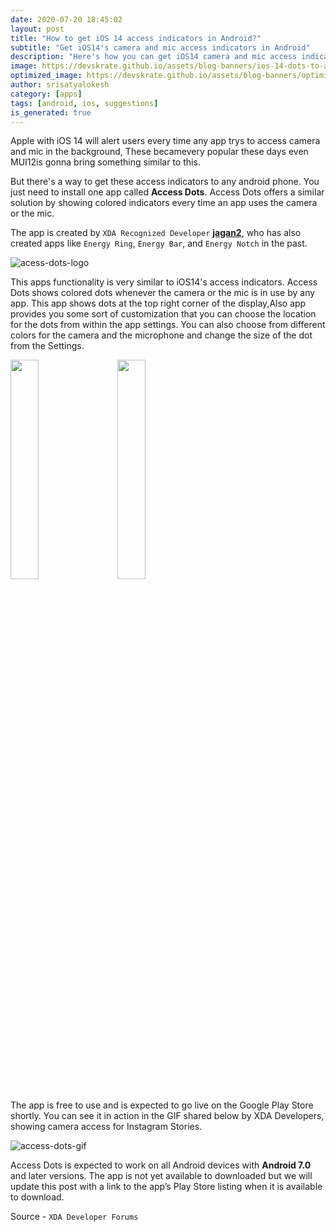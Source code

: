```yaml
---
date: 2020-07-20 18:45:02
layout: post
title: "How to get iOS 14 access indicators in Android?"
subtitle: "Get iOS14's camera and mic access indicators in Android"
description: "Here's how you can get iOS14 camera and mic access indicators in Android"
image: https://devskrate.github.io/assets/blog-banners/ios-14-dots-to-android.jpg
optimized_image: https://devskrate.github.io/assets/blog-banners/optimized/ios-14-dots-to-android.webp
author: srisatyalokesh
category: [apps]
tags: [android, ios, suggestions]
is_generated: true
---
```


Apple with iOS 14 will alert users every time any app trys to  access camera and mic in the background, These becamevery popular these days even MUI12is gonna bring something similar to this. 

But there's a way to get these access indicators   to any android phone. You just need  to install one app called **Access Dots**. Access Dots offers a similar solution by showing colored indicators every time an app uses the camera or the mic.

The app is created by `XDA Recognized Developer` [**jagan2**](https://forum.xda-developers.com/member.php?s=8d3ff798ecb2fb3c66435a6c309f2ca3&u=1884109), who has also created apps like `Energy Ring`, `Energy Bar`, and `Energy Notch` in the past.

![acess-dots-logo]( https://devskrate.github.io/assets/images/apps/access-dots.png)

This apps functionality is very similar to iOS14's access indicators. Access Dots shows colored dots whenever the camera or the mic is in use by any app. This app shows dots  at the top right corner of the display,Also app provides you some sort of customization that you can choose the location for the dots from within the app settings. You can also choose from different colors for the camera and the microphone and change the size of the dot from the Settings.

<div class="slide-show">
<a href="https://devskrate.github.io/assets/images/apps/access-dots-1.webp" data-lightbox="image-1" data-title="Open chrome and open youtube.com"><img width="30%" src="https://devskrate.github.io/assets/images/apps/access-dots-1.webp" style = "border:0px solid black;display:inline" ></a> &nbsp; &nbsp;
<a href="https://devskrate.github.io/assets/images/apps/access-dots-2.webp" data-lightbox="image-1" data-title="Click options"><img width="30%" src="https://devskrate.github.io/assets/images/apps/access-dots-2.webp" style = "border:0px solid black;display:inline" ></a>
</div>

The app is free to use and is expected to go live on the Google Play Store shortly. You can see it in action in the GIF shared below by XDA Developers, showing camera access for Instagram Stories.

![access-dots-gif](https://devskrate.github.io/assets/images/apps/access-dots-gif.gif)

Access Dots is expected to work on all Android devices with **Android 7.0** and later versions. The app is not yet available to downloaded but we will update this post with a link to the app’s Play Store listing when it is available to download.

Source - `XDA Developer Forums`
